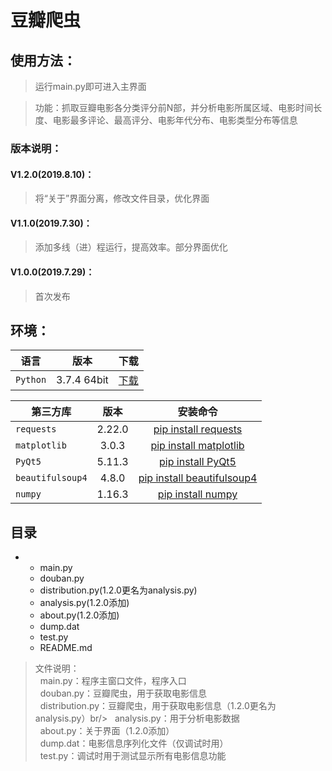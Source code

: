 # 豆瓣爬虫
## 使用方法：
> 运行main.py即可进入主界面

> 功能：抓取豆瓣电影各分类评分前N部，并分析电影所属区域、电影时间长度、电影最多评论、最高评分、电影年代分布、电影类型分布等信息

### 版本说明：
#### V1.2.0(2019.8.10)：
> 将“关于”界面分离，修改文件目录，优化界面

#### V1.1.0(2019.7.30)：
> 添加多线（进）程运行，提高效率。部分界面优化

#### V1.0.0(2019.7.29)：
> 首次发布

## 环境：

| 语言       | 版本   |  下载  |
| --------  | :-----:  |  :----:  |
| `Python`  |  3.7.4 64bit  | [下载](https://www.python.org/downloads/release/python-374/ "下载") |


| 第三方库    | 版本   |  安装命令  |
| --------   | :-----:  |  :----:  |
| `requests`  |  2.22.0  | [pip install requests](https://pypi.org/project/requests/ "pip install requests") |
| `matplotlib` |  3.0.3  | [pip install matplotlib](https://pypi.org/project/matplotlib/ "pip install matplotlib") |
| `PyQt5` | 5.11.3 | [pip install PyQt5](https://pypi.org/project/PyQt5/ "pip install PyQt5") |
| `beautifulsoup4` | 4.8.0 | [pip install beautifulsoup4](https://pypi.org/project/beautifulsoup4/ "pip install beautifulsoup4") |
| `numpy` |  1.16.3  | [pip install numpy](https://pypi.org/project/numpy/ "pip install numpy")  |

## 目录
- 
    - main.py
    - douban.py
    - distribution.py(1.2.0更名为analysis.py)
    - analysis.py(1.2.0添加)
    - about.py(1.2.0添加)
    - dump.dat
    - test.py
    - README.md
> 文件说明： <br/>
&nbsp;&nbsp;main.py：程序主窗口文件，程序入口<br/>
&nbsp;&nbsp;douban.py：豆瓣爬虫，用于获取电影信息<br/>
&nbsp;&nbsp;distribution.py：豆瓣爬虫，用于获取电影信息（1.2.0更名为analysis.py）br/>
&nbsp;&nbsp;analysis.py：用于分析电影数据<br/>
&nbsp;&nbsp;about.py：关于界面（1.2.0添加）<br/>
&nbsp;&nbsp;dump.dat：电影信息序列化文件（仅调试时用）<br/>
&nbsp;&nbsp;test.py：调试时用于测试显示所有电影信息功能
    